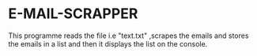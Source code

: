 # E-MAIL-SCRAPPER
This programme reads the file i.e "text.txt" ,scrapes the emails and stores the emails in a list and then it displays the list on the console.

